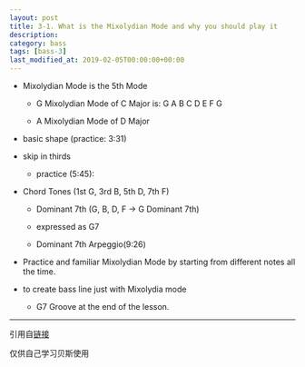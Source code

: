 ```yaml
---
layout: post
title: 3-1. What is the Mixolydian Mode and why you should play it
description: 
category: bass
tags: [bass-3]
last_modified_at: 2019-02-05T00:00:00+00:00
---
```



- Mixolydian Mode is the 5th Mode

    - G Mixolydian Mode of C Major is: G A B C D E F G

    - A Mixolydian Mode of D Major

- basic shape (practice: 3:31)

- skip in thirds
    
    - practice (5:45): 

- Chord Tones (1st G, 3rd B, 5th D, 7th F)

    - Dominant 7th (G, B, D, F -> G Dominant 7th)

    - expressed as G7

    - Dominant 7th Arpeggio(9:26)

- Practice and familiar Mixolydian Mode by starting from different notes all the time. 

- to create bass line just with Mixolydia mode

    - G7 Groove at the end of the lesson.

<hr>

引用自[链接](https://www.youtube.com/playlist?list=PLImrzCNnL5Plu8Pk3LFTM1YVgg1UTRy2X)

仅供自己学习贝斯使用


